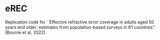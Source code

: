 # eREC
Replication code for ``Effective refractive error coverage in adults aged 50 years and older: estimates from population-based surveys in 61 countries'' (Bourne et al, 2022)
